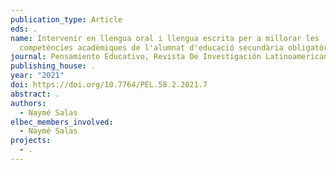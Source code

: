 ```yaml
---
publication_type: Article
eds: .
name: Intervenir en llengua oral i llengua escrita per a millorar les
  competències acadèmiques de l'alumnat d'educació secundària obligatòria
journal: Pensamiento Educativo, Revista De Investigación Latinoamericana (PEL)
publishing_house: .
year: "2021"
doi: https://doi.org/10.7764/PEL.58.2.2021.7
abstract: .
authors:
  - Naymé Salas
elbec_members_involved:
  - Naymé Salas
projects:
  - .
---
```

